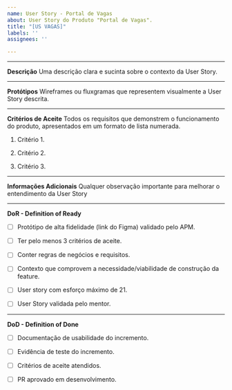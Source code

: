 ```yaml
---
name: User Story - Portal de Vagas
about: User Story do Produto "Portal de Vagas".
title: "[US VAGAS]"
labels: ''
assignees: ''

---
```

___________________________________________________________________________________________________________

**Descrição**
Uma descrição clara e sucinta sobre o contexto da User Story.
___________________________________________________________________________________________________________

**Protótipos**
Wireframes ou fluxgramas que representem visualmente a User Story descrita.
___________________________________________________________________________________________________________

**Critérios de Aceite**
Todos os requisitos que demonstrem o funcionamento do produto, apresentados em um formato de lista numerada.
1. Critério 1.

2. Critério 2.

3. Critério 3.
___________________________________________________________________________________________________________

**Informações Adicionais**
Qualquer observação importante para melhorar o entendimento da User Story
___________________________________________________________________________________________________________

**DoR - Definition of Ready**
- [ ] Protótipo de alta fidelidade (link do Figma) validado pelo APM.

- [ ] Ter pelo menos 3 critérios de aceite.

- [ ] Conter regras de negócios e requisitos.

- [ ] Contexto que comprovem a necessidade/viabilidade de construção da feature.

- [ ] User story com esforço máximo de 21.

- [ ] User Story validada pelo mentor.
___________________________________________________________________________________________________________

**DoD - Definition of Done**
- [ ] Documentação de usabilidade do incremento.

- [ ] Evidência de teste do incremento.

- [ ] Critérios de aceite atendidos.

- [ ] PR aprovado em desenvolvimento.
